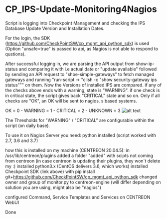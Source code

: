 # CP_IPS-Update-Monitoring4Nagios
Script is logging into Checkpoint Management and checking the IPS Database Update Version and Installation Dates.

For the login, the SDK (https://github.com/CheckPointSW/cp_mgmt_api_python_sdk) is used (Option "unsafe=true" is passed to api, as Nagios is not able to respond to qustions).

After successful logging in, we are parsing the API output from show-ip-status and comparing it with i.e actual date or "update available" followed by sending an API request to "shoe-simple-gateways" to fetch managed gateways and running "run-script -> "clish -c "show security-gateway ips status""" on them. Now the Versions of installed IPS are compared. if any of the checks above ends with a warning, state is "WARNING". if one check is in critical state, the script gives back "CRITICAL" state and so on. Only if all checks are "OK", an OK will be sent to nagios. 
s based systems.

OK = 0 - WARNING = 1 - CRITICAL = 2 - UNKNOWN = 3
![alt text](https://github.com/leinadred/CP_IPS-Update-Monitoring4Nagios/blob/master/ips_check_ok.png?raw=true)


The Thresholds for "WARNING" / "CRITICAL" are configurable within the script (on daily base).

To use it on Nagios Server you need:
python installed (script worked with 2.7, 3.6 and 3.7)

how this is installed on my machine (CENTREON 20.04.5): 
  in /usr/lib/centreon/plugins added a folder "added" with scipts not coming from centreon (in case centreon is updating their plugins, they won´t delete my :)
  installed python3.x (CentOS delivers 3.6, which works)
  installed Checkpoint SDK (link above) with pip install git+https://github.com/CheckPointSW/cp_mgmt_api_python_sdk
  changed owner and group of monitor.py to centreon-engine (will differ depending on solution you are using, might also be "nagios")

configured Command, Service Templates and Services on CENTREON WebUI

Done
